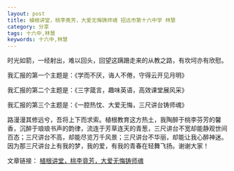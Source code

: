 ```yaml
---
layout: post
title: 植根讲堂，桃李竟芳，大爱无悔铸师魂 招远市第十六中学 林慧
category: 分享
tags: 十六中,林慧
keywords: 十六中,林慧
---
```


时光如箭，一经射出，难以回头，回望这蹒跚走来的从教之路，有坎坷亦有欣慰。

我汇报的第一个主题是：《学而不厌，诲人不倦，守得云开见月明》

我汇报的第二个主题是：《三字箴言，趣味英语，高效课堂展风采》

我汇报的第三个主题是：《一腔热忱、大爱无悔，三尺讲台铸师魂》

路漫漫其修远兮，吾将上下而求索。植根教育这方热土，我陶醉于桃李芬芳的馨香，沉醉于琅琅书声的韵律，流连于芳草连天的青葱，三尺讲台不宽却能静观世间百态；三尺讲台不高，却能尽览万千风景；三尺讲台不华丽，却能让我心醉神迷。因为那三尺讲台上有我的梦，我的爱，有我的青春在轻舞飞扬。谢谢大家！


文章链接：
[植根讲堂，桃李竟芳，大爱无悔铸师魂](http://pan.baidu.com/s/1jIea3D8)

